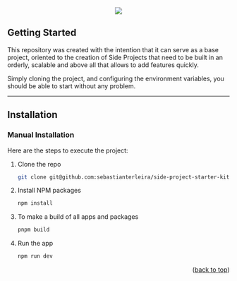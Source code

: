 <div align="center">
 <img src="https://i.postimg.cc/3JtbghLt/started-kit.png)">
</div>

<!-- GETTING STARTED -->
## Getting Started

This repository was created with the intention that it can serve as a base project, oriented to the creation of Side Projects that need to be built in an orderly, scalable and above all that allows to add features quickly.

Simply cloning the project, and configuring the environment variables, you should be able to start without any problem.

-----

## Installation 

### Manual Installation

Here are the steps to execute the project:

1. Clone the repo

   ```sh
   git clone git@github.com:sebastianterleira/side-project-starter-kit.git
   ```
   
3. Install NPM packages

   ```sh
   npm install
   ```
   
5. To make a build of all apps and packages

   ```sh
   pnpm build
   ```
   
6. Run the app

   ```sh
   npm run dev
   ```

<p align="right">(<a href="#readme-top">back to top</a>)</p>
